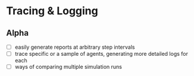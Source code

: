 # Tracing & Logging

## Alpha

- [ ] easily generate reports at arbitrary step intervals
- [ ] trace specific or a sample of agents, generating more detailed logs for each
- [ ] ways of comparing multiple simulation runs
